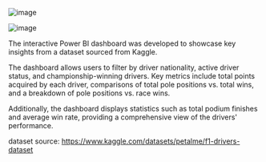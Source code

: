![image](https://github.com/user-attachments/assets/a11df7ee-16ba-4761-8633-0fd92ca6712c)

![image](https://github.com/user-attachments/assets/c509fd8b-19c8-43e4-9d9f-121c2409c3a0)


The interactive Power BI dashboard was developed to showcase key insights from a dataset sourced from Kaggle. 

The dashboard allows users to filter by driver nationality, active driver status, and championship-winning drivers. Key metrics include total points acquired by each driver, comparisons of total pole positions vs. total wins, and a breakdown of pole positions vs. race wins. 

Additionally, the dashboard displays statistics such as total podium finishes and average win rate, providing a comprehensive view of the drivers' performance.

dataset source: https://www.kaggle.com/datasets/petalme/f1-drivers-dataset
